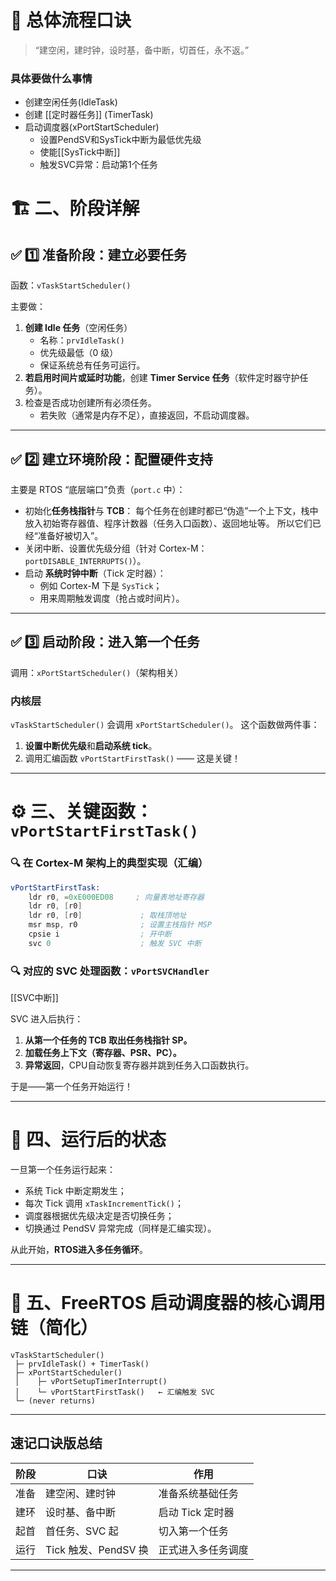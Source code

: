 # 🧩 总体流程口诀

> “建空闲，建时钟，设时基，备中断，切首任，永不返。”


### 具体要做什么事情

* 创建空闲任务(IdleTask)
* 创建 [[定时器任务]] (TimerTask)
* 启动调度器(xPortStartScheduler)
  * 设置PendSV和SysTick中断为最低优先级
  * 使能[[SysTick中断]]
  * 触发SVC异常：启动第1个任务


# 🏗️ 二、阶段详解

## ✅ 1️⃣ 准备阶段：建立必要任务

函数：`vTaskStartScheduler()`

主要做：

1. **创建 Idle 任务**（空闲任务）
   - 名称：`prvIdleTask()`
   - 优先级最低（0 级）
   - 保证系统总有任务可运行。
2. **若启用时间片或延时功能**，创建 **Timer Service 任务**（软件定时器守护任务）。
3. 检查是否成功创建所有必须任务。
   - 若失败（通常是内存不足），直接返回，不启动调度器。

------

## ✅ 2️⃣ 建立环境阶段：配置硬件支持

主要是 RTOS “底层端口”负责（`port.c` 中）：

- 初始化**任务栈指针**与 **TCB**：
   每个任务在创建时都已“伪造”一个上下文，栈中放入初始寄存器值、程序计数器（任务入口函数）、返回地址等。
   所以它们已经“准备好被切入”。
- 关闭中断、设置优先级分组（针对 Cortex-M：`portDISABLE_INTERRUPTS()`）。
- 启动 **系统时钟中断**（Tick 定时器）：
  - 例如 Cortex-M 下是 `SysTick`；
  - 用来周期触发调度（抢占或时间片）。

------

## ✅ 3️⃣ 启动阶段：进入第一个任务

调用：`xPortStartScheduler()`（架构相关）

### 内核层

`vTaskStartScheduler()` 会调用 `xPortStartScheduler()`。
 这个函数做两件事：

1. **设置中断优先级**和**启动系统 tick**。
2. 调用汇编函数 `vPortStartFirstTask()` —— 这是关键！

------

# ⚙️ 三、关键函数：`vPortStartFirstTask()`

### 🔍 在 Cortex-M 架构上的典型实现（汇编）

```asm
vPortStartFirstTask:
    ldr r0, =0xE000ED08     ; 向量表地址寄存器
    ldr r0, [r0]
    ldr r0, [r0]             ; 取栈顶地址
    msr msp, r0              ; 设置主栈指针 MSP
    cpsie i                  ; 开中断
    svc 0                    ; 触发 SVC 中断
```

### 🔍 对应的 SVC 处理函数：`vPortSVCHandler`

[[SVC中断]]

SVC 进入后执行：

1. **从第一个任务的 TCB 取出任务栈指针 SP。**
2. **加载任务上下文（寄存器、PSR、PC）。**
3. **异常返回**，CPU自动恢复寄存器并跳到任务入口函数执行。

于是——第一个任务开始运行！

------

# 🧠 四、运行后的状态

一旦第一个任务运行起来：

- 系统 Tick 中断定期发生；
- 每次 Tick 调用 `xTaskIncrementTick()`；
- 调度器根据优先级决定是否切换任务；
- 切换通过 PendSV 异常完成（同样是汇编实现）。

从此开始，**RTOS进入多任务循环**。

------

# 📜 五、FreeRTOS 启动调度器的核心调用链（简化）

```
vTaskStartScheduler()
 ├─ prvIdleTask() + TimerTask()
 ├─ xPortStartScheduler()
 │    ├─ vPortSetupTimerInterrupt()
 │    └─ vPortStartFirstTask()   ← 汇编触发 SVC
 └─ (never returns)
```

------



## 速记口诀版总结

| 阶段 | 口诀                 | 作用               |
| ---- | -------------------- | ------------------ |
| 准备 | 建空闲、建时钟       | 准备系统基础任务   |
| 建环 | 设时基、备中断       | 启动 Tick 定时器   |
| 起首 | 首任务、SVC 起       | 切入第一个任务     |
| 运行 | Tick 触发、PendSV 换 | 正式进入多任务调度 |

------